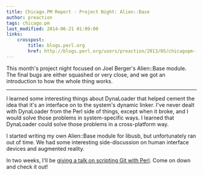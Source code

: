 ```yaml
---
title: Chicago.PM Report - Project Night: Alien::Base
author: preaction
tags: chicago.pm
last_modified: 2014-06-21 01:09:00
links:
    crosspost:
        title: blogs.perl.org
        href: http://blogs.perl.org/users/preaction/2013/05/chicagopm---beyond-grep---expanding-the-programmer-toolset.html
---
```


This month's project night focused on Joel Berger's Alien::Base module. The
final bugs are either squashed or very close, and we got an introduction to how
the whole thing works.

---

I learned some interesting things about DynaLoader that helped cement the idea
that it's an interface on to the system's dynamic linker. I've never dealt with
DynaLoader from the Perl side of things, except when it broke, and I would
solve those problems in system-specific ways. I learned that DynaLoader could
solve those problems in a cross-platform way.

I started writing my own Alien::Base module for libusb, but unfortunately ran
out of time. We had some interesting side-discussion on human interface devices
and augmented reality.

In two weeks, I'll be [giving a talk on scripting Git with
Perl](http://www.meetup.com/Windy-City-Perl-mongers-Meetup/events/85508372/).
Come on down and check it out!
